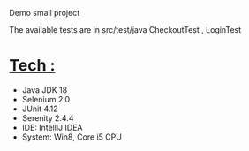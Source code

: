 Demo small project

The available tests are in src/test/java 
CheckoutTest , LoginTest

# <p/><div style="text-decoration: underline;"><u>Tech</u> :</div>
<ul><li>Java JDK 18</li><li>Selenium 2.0</li><li>JUnit 4.12</li><li>Serenity 2.4.4</li><li>IDE: IntelliJ IDEA</li><li>System: Win8, Core i5 CPU</li>
  </ul>
